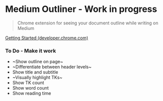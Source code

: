 # Medium Outliner - Work in progress

> Chrome extension for seeing your document outline while writing on Medium

[Getting Started (developer.chrome.com)](https://developer.chrome.com/extensions/getstarted)

### To Do - Make it work
- ~Show outline on page~
- ~Differentiate between header levels~
- Show title and subtitle
- ~Visually highlight TKs~
- Show TK count
- Show word count
- Show reading time
